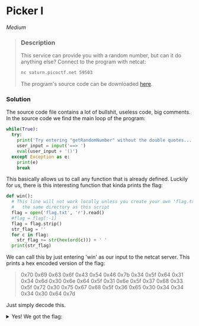 
# Picker I

*Medium*

>### Description
>This service can provide you with a random number, but can it do anything else?
Connect to the program with netcat:
>```sh
>nc saturn.picoctf.net 59503
>```
>The program's source code can be downloaded [here](https://artifacts.picoctf.net/c/514/picker-I.py).

### Solution

The source code file contains a lot of bullshit, useless code, big comments.
In the source code we find the main loop of the program:

```python
while(True):
  try:
    print('Try entering "getRandomNumber" without the double quotes...')
    user_input = input('==> ')
    eval(user_input + '()')
  except Exception as e:
    print(e)
    break
```

This basically allows us to call any function that is already defined. Luckily for us, there is this interesting function that kinda prints the flag:

```python
def win():
  # This line will not work locally unless you create your own 'flag.txt' in
  #   the same directory as this script
  flag = open('flag.txt', 'r').read()
  #flag = flag[:-1]
  flag = flag.strip()
  str_flag = ''
  for c in flag:
    str_flag += str(hex(ord(c))) + ' '
  print(str_flag)
```

We can call this by just entering 'win' as our input to the netcat server. This prints a hex encoded version of the flag:

>0x70 0x69 0x63 0x6f 0x43 0x54 0x46 0x7b 0x34 0x5f 0x64 0x31 0x34 0x6d 0x30 0x6e 0x64 0x5f 0x31 0x6e 0x5f 0x37 0x68 0x33 0x5f 0x72 0x30 0x75 0x67 0x68 0x5f 0x36 0x65 0x30 0x34 0x34 0x34 0x30 0x64 0x7d

Just simply decode this.

<details>
<summary>Yes! We got the flag:</summary> 
picoCTF{4_d14m0nd_1n_7h3_r0ugh_6e04440d}
</details>